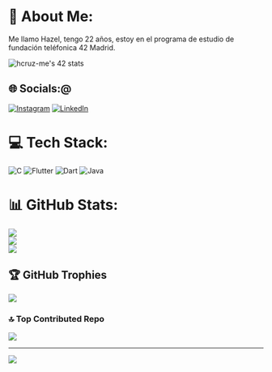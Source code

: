 # 💫 About Me:
Me llamo Hazel, tengo 22 años, estoy en el programa de estudio de fundación teléfonica 42 Madrid. <br>

![hcruz-me's 42 stats](https://badge.mediaplus.ma/greenbinary/hcruz-me?UM6P=off)

## 🌐 Socials:@
[![Instagram](https://img.shields.io/badge/Instagram-%23E4405F.svg?logo=Instagram&logoColor=white)](https://instagram.com/hzzzlc) [![LinkedIn](https://img.shields.io/badge/LinkedIn-%230077B5.svg?logo=linkedin&logoColor=white)](https://linkedin.com/in/hazel-méndez-b7b49021b) 

# 💻 Tech Stack:
![C](https://img.shields.io/badge/c-%2300599C.svg?style=for-the-badge&logo=c&logoColor=white) ![Flutter](https://img.shields.io/badge/Flutter-%2302569B.svg?style=for-the-badge&logo=Flutter&logoColor=white) ![Dart](https://img.shields.io/badge/dart-%230175C2.svg?style=for-the-badge&logo=dart&logoColor=white) ![Java](https://img.shields.io/badge/java-%23ED8B00.svg?style=for-the-badge&logo=openjdk&logoColor=white)
# 📊 GitHub Stats:
![](https://github-readme-stats.vercel.app/api?username=hzzzlc&theme=shadow_green&hide_border=false&include_all_commits=false&count_private=false)<br/>
![](https://github-readme-streak-stats.herokuapp.com/?user=hzzzlc&theme=shadow_green&hide_border=false)<br/>
![](https://github-readme-stats.vercel.app/api/top-langs/?username=hzzzlc&theme=shadow_green&hide_border=false&include_all_commits=false&count_private=false&layout=compact)

## 🏆 GitHub Trophies
![](https://github-profile-trophy.vercel.app/?username=hzzzlc&theme=shadow_green&no-frame=false&no-bg=true&margin-w=4)

### 🔝 Top Contributed Repo
![](https://github-contributor-stats.vercel.app/api?username=hzzzlc&limit=5&theme=shadow_green&combine_all_yearly_contributions=true)

---
[![](https://visitcount.itsvg.in/api?id=hzzzlc&icon=0&color=3)](https://visitcount.itsvg.in)

<!-- Proudly created with GPRM ( https://gprm.itsvg.in ) -->
